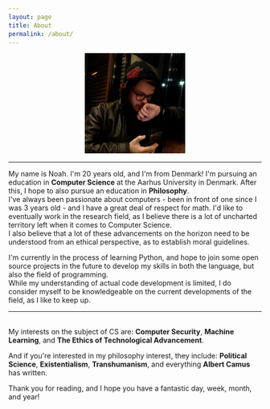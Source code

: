 ```yaml
---
layout: page
title: About
permalink: /about/
---
```


<center><img src="./assets/img/profile.jpg" alt="Noah Matzen" width="200"></center>

---

My name is Noah. I'm 20 years old, and I'm from Denmark!
I'm pursuing an education in **Computer Science** at the Aarhus University in Denmark. After this, I hope to also pursue an education in **Philosophy**.  
I've always been passionate about computers - been in front of one since I was 3 years old - and I have a great deal of respect for math. I'd like to eventually work in the research field, as I believe there is a lot of uncharted territory left when it comes to Computer Science.  
I also believe that a lot of these advancements on the horizon need to be understood from an ethical perspective, as to establish moral guidelines.

I'm currently in the process of learning Python, and hope to join some open source projects in the future to develop my skills in both the language, but also the field of programming.  
While my understanding of actual code development is limited, I do consider myself to be knowledgeable on the current developments of the field, as I like to keep up.

---
\
My interests on the subject of CS are: **Computer Security**, **Machine Learning**, and **The Ethics of Technological Advancement**.

And if you're interested in my philosophy interest, they include: **Political Science**, **Existentialism**, **Transhumanism**, and everything **Albert Camus** has written.

Thank you for reading, and I hope you have a fantastic day, week, month, and year!
